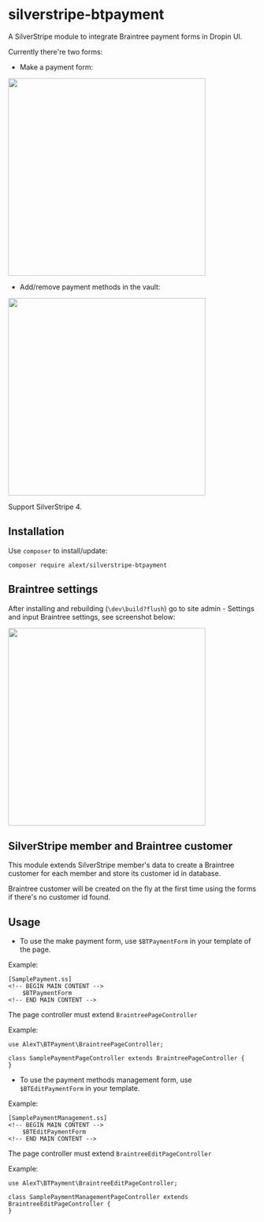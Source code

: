 silverstripe-btpayment
======================
A SilverStripe module to integrate Braintree payment forms in Dropin UI.

Currently there're two forms:

* Make a payment form:

<img src="../../../_screenshots/blob/master/btpayment/make_payment.png" width=400 />

* Add/remove payment methods in the vault:

<img src="../../../_screenshots/blob/master/btpayment/manage_methods.png" width=400 />

Support SilverStripe 4.

## Installation

Use `composer` to install/update:
```
composer require alext/silverstripe-btpayment
```

## Braintree settings

After installing and rebuilding (`\dev\build?flush`) go to site admin - Settings and input Braintree settings, see screenshot below:

<img src="../../../_screenshots/blob/master/btpayment/settings.png" width=400 />

## SilverStripe member and Braintree customer

This module extends SilverStripe member's data to create a Braintree customer for each member and store its customer id in database.

Braintree customer will be created on the fly at the first time using the forms if there's no customer id found. 

## Usage

* To use the make payment form, use `$BTPaymentForm` in your template of the page.

Example:
```
[SamplePayment.ss]
<!-- BEGIN MAIN CONTENT -->
    $BTPaymentForm
<!-- END MAIN CONTENT -->
```

The page controller must extend `BraintreePageController`

Example:
```
use AlexT\BTPayment\BraintreePageController;

class SamplePaymentPageController extends BraintreePageController {
}
```

* To use the payment methods management form, use `$BTEditPaymentForm` in your template.

Example:
```
[SamplePaymentManagement.ss]
<!-- BEGIN MAIN CONTENT -->
    $BTEditPaymentForm
<!-- END MAIN CONTENT -->
```

The page controller must extend `BraintreeEditPageController`

Example:
```
use AlexT\BTPayment\BraintreeEditPageController;

class SamplePaymentManagementPageController extends BraintreeEditPageController {
}
```
